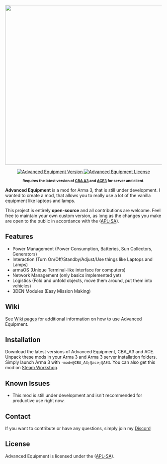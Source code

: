 <p align="center">
    <img src="https://github.com/y0014984/Advanced-Equipment/raw/master/design/Advanced-Eqipment-Logo-Simple-Font.png" width="512">
</p>

<p align="center">
    <a href="https://github.com/y0014984/Advanced-Equipment/releases/latest">
        <img src="https://img.shields.io/badge/Version-0.5.0-blue.svg?style=flat-square" alt="Advanced Equipment Version">
    </a>
    <a href="https://www.bistudio.com/community/licenses/arma-public-license-share-alike">
        <img src="https://img.shields.io/badge/License-APL%20SA-red.svg?style=flat-square" alt="Advanced Equipment License">
    </a>
</p>

<p align="center">
    <sup><strong>Requires the latest version of <a href="https://github.com/CBATeam/CBA_A3/releases">CBA A3</a> and <a href="https://github.com/acemod/ACE3/releases">ACE3</a> for server and client.<br/></strong></sup>
</p>

**Advanced Equipment** is a mod for Arma 3, that is still under development. I wanted to create a mod, that allows you to really use a lot of the vanilla equipment like laptops and lamps.

This project is entirely **open-source** and all contributions are welcome. Feel free to maintain your own custom version, as long as the changes you make are open to the public in accordance with the ([APL-SA](https://www.bistudio.com/community/licenses/arma-public-license-share-alike)).

## Features

- Power Management (Power Consumption, Batteries, Sun Collectors, Generators)
- Interaction (Turn On/Off/Standby/Adjust/Use things like Laptops and Lamps)
- armaOS (Unique Terminal-like interface for computers)
- Network Management (only basics implemented yet)
- Logistics (Fold and unfold objects, move them around, put them into vehicles)
- 3DEN Modules (Easy Mission Making)

## Wiki
See <a href="https://github.com/y0014984/Advanced-Equipment/wiki">Wiki pages</a> for additional information on how to use Advanced Equipment. 

## Installation

Download the latest versions of Advanced Equipment, CBA_A3 and ACE. Unpack these mods in your Arma 3 and Arma 3 server installation folders.
Simply launch Arma 3 with `-mod=@CBA_A3;@ace;@AE3`. You can also get this mod on <a href="https://steamcommunity.com/sharedfiles/filedetails/?id=2888888564">Steam Workshop</a>.

## Known Issues

* This mod is still under development and isn't recommended for productive use right now.

## Contact

If you want to contribute or have any questions, simply join my [Discord](https://discord.com/invite/JMmxXEx)

## License

Advanced Equipment is licensed under the ([APL-SA](https://www.bistudio.com/community/licenses/arma-public-license-share-alike)).
